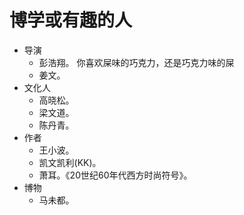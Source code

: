 # 博学或有趣的人
* 导演
  * 彭浩翔。 你喜欢屎味的巧克力，还是巧克力味的屎 
  * 姜文。
* 文化人
  * 高晓松。
  * 梁文道。
  * 陈丹青。
* 作者
  * 王小波。
  * 凯文凯利(KK)。
  * 萧耳。《20世纪60年代西方时尚符号》。
* 博物
  * 马未都。